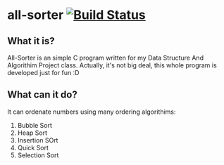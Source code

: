 # all-sorter [![Build Status](https://travis-ci.org/dansoah/all-sorter.svg?branch=master)](https://travis-ci.org/dansoah/all-sorter)


## What it is?
All-Sorter is an simple C program written for my Data Structure And Algorithim Project class. Actually, it's not big deal, this whole program is developed just for fun :D

## What can it do?
It can ordenate numbers using many ordering algorithims:

1. Bubble Sort
2. Heap Sort
3. Insertion SOrt
4. Quick Sort
5. Selection Sort
